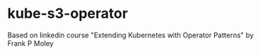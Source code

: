 # kube-s3-operator
Based on linkedin course "Extending Kubernetes with Operator Patterns" by Frank P Moley
